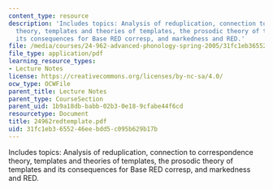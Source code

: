 ```yaml
---
content_type: resource
description: 'Includes topics: Analysis of reduplication, connection to correspondence
  theory, templates and theories of templates, the prosodic theory of templates and
  its consequences for Base RED corresp, and markedness and RED.'
file: /media/courses/24-962-advanced-phonology-spring-2005/31fc1eb3655246eebdd5c095b629b17b_24962redtemplate.pdf
file_type: application/pdf
learning_resource_types:
- Lecture Notes
license: https://creativecommons.org/licenses/by-nc-sa/4.0/
ocw_type: OCWFile
parent_title: Lecture Notes
parent_type: CourseSection
parent_uid: 1b9a18db-babb-02b3-0e18-9cfabe44f6cd
resourcetype: Document
title: 24962redtemplate.pdf
uid: 31fc1eb3-6552-46ee-bdd5-c095b629b17b
---
```

Includes topics: Analysis of reduplication, connection to correspondence theory, templates and theories of templates, the prosodic theory of templates and its consequences for Base RED corresp, and markedness and RED.